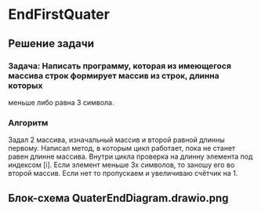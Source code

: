 # EndFirstQuater
## Решение задачи
### Задача: Написать программу, которая из имеющегося массива строк формирует массив из строк, длинна которых
меньше либо равна 3 символа.
### Алгоритм

Задал 2 массива, изначальный массив и второй равной длинны первому.
Написал метод, в которым цикл работает, пока не станет равен длинне массива. Внутри цикла проверка на длинну элемента под индексом [i]. Если элемент меньше 3х символов,
то заношу его во второй массив. Если нет то пропускаем и увеличиваю счётчик на 1.

## Блок-схема QuaterEndDiagram.drawio.png
